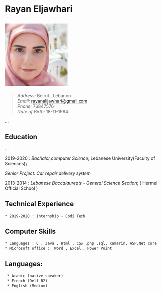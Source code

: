 # Rayan Eljawhari

## <img src="Rayan.jpeg" alt="my pic" style="width:200px; "/>

> _Address:_ Beirut , Lebanon \
> _Email:_ rayanalijawhari@gmail.com \
> _Phone:_ 76847576 \
> _Date of Birth:_ 18-11-1994

...

## Education

...

2019-2020
: _Bachalor,computer Science_; Lebanese University(Faculty of Sciences)\

_Senior Project: Car repair delivery system_

2013-2014
: _Lebanese Baccalaureate - General Science Section_; ( Hermel Official School )

## Technical Experience

    * 2019-2020 : Internship - Codi Tech

## Computer Skills

    * Languages : C , Java , Html , CSS ,php ,sql, xamarin, ASP.Net core
    * Microsoft office :  Word , Excel , Power Point

## Languages:

     * Arabic (native speaker)
     * French (Delf B2)
     * English (Medium)
